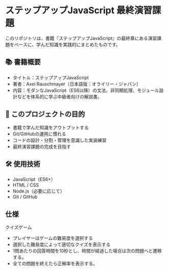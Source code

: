 # ステップアップJavaScript 最終演習課題

このリポジトリは、書籍『ステップアップJavaScript』の最終章にある演習課題をベースに、学んだ知識を実践的にまとめたものです。

## 📚 書籍概要

- タイトル：ステップアップJavaScript
- 著者：Axel Rauschmayer（日本語版：オライリー・ジャパン）
- 内容：モダンなJavaScript（ES6以降）の文法、非同期処理、モジュール設計などを体系的に学ぶ中級者向けの解説書。

## 🎯 このプロジェクトの目的

- 書籍で学んだ知識をアウトプットする
- Git/GitHubの運用に慣れる
- コードの設計・分割・管理を意識した実装練習
- 最終演習課題の完成を目指す

## 🛠 使用技術

- JavaScript（ES6+）
- HTML / CSS
- Node.js（必要に応じて）
- Git / GitHub

## 仕様
クイズゲーム
- プレイヤーはゲームの難易度を選択する
- 選択した難易度によって適切なクイズを表示する
- 1問あたりの回答時間を10秒とし、時間が経過した場合は次の問題へと遷移する。
- 全ての問題を終えたら正解率を表示する。